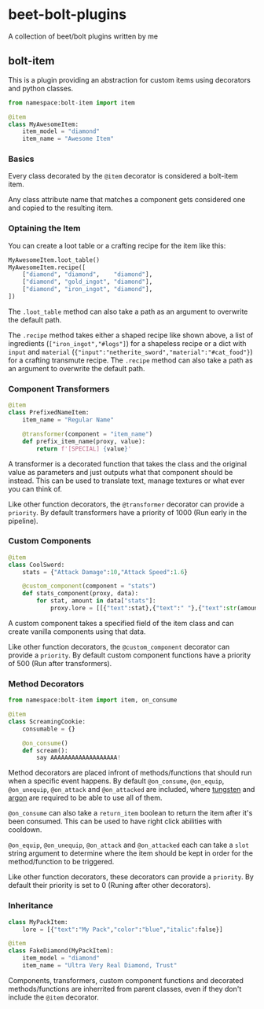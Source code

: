 # beet-bolt-plugins
A collection of beet/bolt plugins written by me

## bolt-item
This is a plugin providing an abstraction for custom items using decorators and python classes.

```py
from namespace:bolt-item import item

@item
class MyAwesomeItem:
    item_model = "diamond"
    item_name = "Awesome Item"
```

### Basics
Every class decorated by the `@item` decorator is considered a bolt-item item.

Any class attribute name that matches a component gets considered one and copied to the resulting item.

### Optaining the Item
You can create a loot table or a crafting recipe for the item like this:
```py
MyAwesomeItem.loot_table()
MyAwesomeItem.recipe([
    ["diamond", "diamond",    "diamond"],
    ["diamond", "gold_ingot", "diamond"],
    ["diamond", "iron_ingot", "diamond"],
])
```
The `.loot_table` method can also take a path as an argument to overwrite the default path.

The `.recipe` method takes either a shaped recipe like shown above, a list of ingredients (`["iron_ingot","#logs"]`) for a shapeless recipe or a dict with `input` and `material` (`{"input":"netherite_sword","material":"#cat_food"}`) for a crafting transmute recipe.
The `.recipe` method can also take a path as an argument to overwrite the default path.

### Component Transformers
```py
@item
class PrefixedNameItem:
    item_name = "Regular Name"

    @transformer(component = "item_name")
    def prefix_item_name(proxy, value):
        return f'[SPECIAL] {value}'
```
A transformer is a decorated function that takes the class and the original value as parameters and just outputs what that component should be instead.
This can be used to translate text, manage textures or what ever you can think of.

Like other function decorators, the `@transformer` decorator can provide a `priority`.
By default transformers have a priority of 1000 (Run early in the pipeline).

### Custom Components
```py
@item
class CoolSword:
    stats = {"Attack Damage":10,"Attack Speed":1.6}

    @custom_component(component = "stats")
    def stats_component(proxy, data):
        for stat, amount in data["stats"]:
            proxy.lore = [[{"text":stat},{"text":" "},{"text":str(amount}]]
```
A custom component takes a specified field of the item class and can create vanilla components using that data.

Like other function decorators, the `@custom_component` decorator can provide a `priority`.
By default custom component functions have a priority of 500 (Run after transformers).

### Method Decorators
```py
from namespace:bolt-item import item, on_consume

@item
class ScreamingCookie:
    consumable = {}

    @on_consume()
    def scream():
        say AAAAAAAAAAAAAAAAAAA!
```
Method decorators are placed infront of methods/functions that should run when a specific event happens.
By default `@on_consume`, `@on_equip`, `@on_unequip`, `@on_attack` and `@on_attacked` are included, where [tungsten](https://github.com/ps-dps/mc-Tungsten) and [argon](https://github.com/PuckiSilver/mc-argon) are required to be able to use all of them.

`@on_consume` can also take a `return_item` boolean to return the item after it's been consumed. This can be used to have right click abilities with cooldown.

`@on_equip`, `@on_unequip`, `@on_attack` and `@on_attacked` each can take a `slot` string argument to determine where the item should be kept in order for the method/function to be triggered.

Like other function decorators, these decorators can provide a `priority`.
By default their priority is set to 0 (Runing after other decorators).

### Inheritance
```py
class MyPackItem:
    lore = [{"text":"My Pack","color":"blue","italic":false}]

@item
class FakeDiamond(MyPackItem):
    item_model = "diamond"
    item_name = "Ultra Very Real Diamond, Trust"
```
Components, transformers, custom component functions and decorated methods/functions are inherrited from parent classes, even if they don't include the `@item` decorator.

